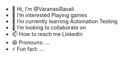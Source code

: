 - 👋 Hi, I’m @VaranasiRavali
- 👀 I’m interested Playing games
- 🌱 I’m currently learning Automation Testing
- 💞️ I’m looking to collaborate on 
- 📫 How to reach me Linkedin
- 😄 Pronouns: ...
- ⚡ Fun fact: ...

<!---
VaranasiRavali/VaranasiRavali is a ✨ special ✨ repository because its `README.md` (this file) appears on your GitHub profile.
You can click the Preview link to take a look at your changes.
--->
